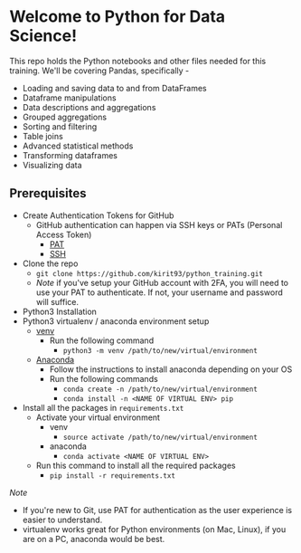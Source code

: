 # Welcome to Python for Data Science!

This repo holds the Python notebooks and other files needed for this training. 
We'll be covering Pandas, specifically -
* Loading and saving data to and from DataFrames
* Dataframe manipulations
* Data descriptions and aggregations
* Grouped aggregations
* Sorting and filtering
* Table joins
* Advanced statistical methods
* Transforming dataframes
* Visualizing data

## Prerequisites

* Create Authentication Tokens for GitHub
    * GitHub authentication can happen via SSH keys or PATs (Personal Access Token)
        * [PAT](https://docs.github.com/en/github/authenticating-to-github/creating-a-personal-access-token)
        * [SSH](https://docs.github.com/en/enterprise/2.15/user/articles/generating-a-new-ssh-key-and-adding-it-to-the-ssh-agent)
* Clone the repo
    * `git clone https://github.com/kirit93/python_training.git`
    * *Note* if you've setup your GitHub account with 2FA, you will need to use your PAT to authenticate. If not, your username and password will suffice.
* Python3 Installation
* Python3 virtualenv / anaconda environment setup
    * [venv](https://docs.python.org/3/library/venv.html)
        * Run the following command
            * `python3 -m venv /path/to/new/virtual/environment`
    * [Anaconda](https://docs.anaconda.com/anaconda/install/)
        * Follow the instructions to install anaconda depending on your OS
        * Run the following commands
            * `conda create -n /path/to/new/virtual/environment`
            * `conda install -n <NAME OF VIRTUAL ENV> pip`
* Install all the packages in `requirements.txt`
    * Activate your virtual environment
        * venv
            * `source activate /path/to/new/virtual/environment`
        * anaconda
            * `conda activate <NAME OF VIRTUAL ENV>`
    * Run this command to install all the required packages
        * `pip install -r requirements.txt`

*Note* 
* If you're new to Git, use PAT for authentication as the user experience is easier to understand. 
* virtualenv works great for Python environments (on Mac, Linux), if you are on a PC, anaconda would be best. 
